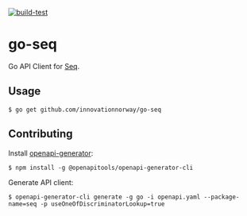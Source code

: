 [![build-test](https://github.com/innovationnorway/go-seq/actions/workflows/test.yml/badge.svg)](https://github.com/innovationnorway/go-seq/actions/workflows/test.yml)

# go-seq

Go API Client for [Seq](https://docs.datalust.co/docs). 

## Usage

```
$ go get github.com/innovationnorway/go-seq
```

## Contributing

Install [openapi-generator](https://github.com/OpenAPITools/openapi-generator):

```
$ npm install -g @openapitools/openapi-generator-cli
```

Generate API client:

```
$ openapi-generator-cli generate -g go -i openapi.yaml --package-name=seq -p useOneOfDiscriminatorLookup=true
```

